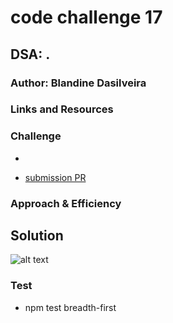 

# code challenge 17

## DSA: .

### Author: Blandine Dasilveira

### Links and Resources


### Challenge
- 


- [submission PR](https://github.com/Blandine12/data-structures-and-algorithms/pull/33)


### Approach & Efficiency



## Solution
![alt text](./assets/breadthfirst.jpg)


### Test
- npm test breadth-first